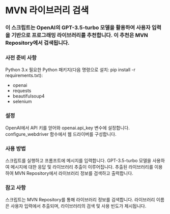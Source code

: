 # **MVN 라이브러리 검색**

### 이 스크립트는 OpenAI의 GPT-3.5-turbo 모델을 활용하여 사용자 입력을 기반으로 프로그래밍 라이브러리를 추천합니다. 이 추천은 MVN Repository에서 검색됩니다.

### 사전 준비 사항

Python 3.x
필요한 Python 패키지(다음 명령으로 설치: pip install -r requirements.txt):
* openai
* requests
* beautifulsoup4
* selenium

### 설정

OpenAI에서 API 키를 얻어와 openai.api_key 변수에 설정합니다.
configure_webdriver 함수에서 웹 드라이버를 구성합니다.

### 사용 방법

스크립트를 실행하고 프롬프트에 메시지를 입력합니다.
GPT-3.5-turbo 모델을 사용하여 메시지에 대한 응답 및 라이브러리 추출이 이루어집니다.
추출된 라이브러리를 이용하여 MVN Repository에서 라이브러리 정보를 검색하고 출력합니다.

### 참고 사항

스크립트는 MVN Repository를 통해 라이브러리 정보를 검색합니다.
라이브러리 이름은 사용자 입력에서 추출되며, 라이브러리의 검색 및 사용 빈도가 제시됩니다.
